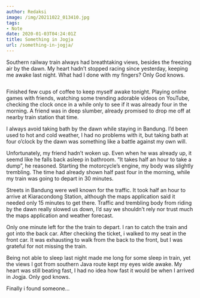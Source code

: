 ```yaml
---
author: Redaksi
image: /img/20211022_013410.jpg
tags:
- Note
date: 2020-01-03T04:24:01Z
title: Something in Jogja
url: /something-in-jogja/
---
```


Southern railway train always had breathtaking views, besides the freezing air by the dawn. My heart hadn’t stopped racing since yesterday, keeping me awake last night. What had I done with my fingers? Only God knows.<figure class="wp-block-image size-large">

<img src="https://wildanfauzyart.files.wordpress.com/2020/04/e6730-person-standing-by-an-old-train-in-a-train-stop-close-to-a-319331868450527-1.jpg?w=768" alt="" data-recalc-dims="1" /> </figure> 

Finished few cups of coffee to keep myself awake tonight. Playing online games with friends, watching some trending adorable videos on YouTube, checking the clock once in a while only to see if it was already four in the morning. A friend was in deep slumber, already promised to drop me off at nearby train station that time.

I always avoid taking bath by the dawn while staying in Bandung. I’d been used to hot and cold weather, I had no problems with it, but taking bath at four o’clock by the dawn was something like a battle against my own will.

Unfortunately, my friend hadn’t woken up. Even when he was already up, it seemd like he falls back asleep in bathroom. “It takes half an hour to take a dump”, he reasoned. Starting the motorcycle’s engine, my body was slightly trembling. The time had already shown half past four in the morning, while my train was going to depart in 30 minutes.

Streets in Bandung were well known for the traffic. It took half an hour to arrive at Kiaracondong Station, although the maps application said it needed only 15 minutes to get there. Traffic and trembling body from riding by the dawn really slowed us down, I’d say we shouldn’t rely nor trust much the maps application and weather forecast.

Only one minute left for the the train to depart. I ran to catch the train and got into the back car. After checking the ticket, i walked to my seat in the front car. It was exhausting to walk from the back to the front, but I was grateful for not missing the train.

Being not able to sleep last night made me long for some sleep in train, yet the views I got from southern Java route kept my eyes wide awake. My heart was still beating fast, I had no idea how fast it would be when I arrived in Jogja. Only god knows.

Finally i found someone&#8230;